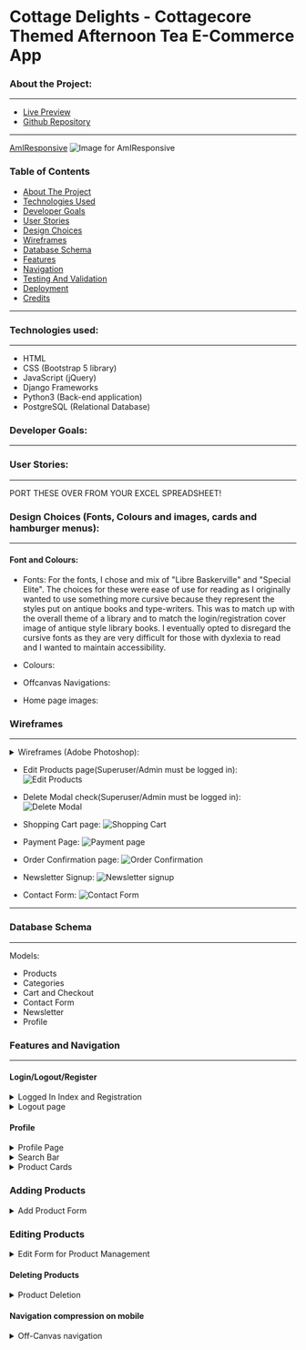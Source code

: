 # Cottage Delights - Cottagecore Themed Afternoon Tea E-Commerce App

### About the Project:
---


- [Live Preview]()
- [Github Repository]()

***

[AmIResponsive]()
![Image for AmIResponsive]()   



### Table of Contents  
- [About The Project](#about-the-project)  
- [Technologies Used](#technologies-used)   
- [Developer Goals](#developer-goals)
- [User Stories](#user-stories)
- [Design Choices](#design-choices-fonts-colours-and-images-cards-and-hamburger-menus)
- [Wireframes](#wireframes)
- [Database Schema](#database-schema)
- [Features](#features-and-navigation)
- [Navigation](#navigation)
- [Testing And Validation](#testing-and-validation)
- [Deployment](#deployment-github-and-heroku)
- [Credits](#credits)


***

### Technologies used:
---
- HTML
- CSS (Bootstrap 5 library)
- JavaScript (jQuery)
- Django Frameworks
- Python3 (Back-end application)
- PostgreSQL (Relational Database)

### Developer Goals:
---


### User Stories:
---
PORT THESE OVER FROM YOUR EXCEL SPREADSHEET!


### Design Choices (Fonts, Colours and images, cards and hamburger menus):
---
#### Font and Colours:

* Fonts: 
For the fonts, I chose and mix of "Libre Baskerville" and "Special Elite". The choices for these were ease of use for reading as I originally wanted to use something more cursive because they represent the styles put on antique books and type-writers. This was to match up with the overall theme of a library and to match the login/registration cover image of antique style library books.
I eventually opted to disregard the cursive fonts as they are very difficult for those with dyxlexia to read and I wanted to maintain accessibility.

* Colours:


* Offcanvas Navigations:


* Home page images:


### Wireframes
---

<details>
  <summary>Wireframes (Adobe Photoshop):</summary>

 ####  Desktop, Tablet, Mobile

- Index page:
![Index - Not logged in/Registration]()
-- Put this in an accordian sectioned by desktop/mobile view for all pages

- Sign in and Registration:
![Signin Registration]()

- Registration Confirmation:
![Registration confirmation]()

- Sign out confirmation page:
![Sign out - Do you want to Log out?]()

- Profile Page (Once Logged in, cannot be accessed prior to login):
![Profile - Logged in]()

- Add-Products page (Superuser/Admin must be logged in):
![Add Products]()
</details>

- Edit Products page(Superuser/Admin must be logged in):
![Edit Products]()

- Delete Modal check(Superuser/Admin must be logged in):
![Delete Modal]()

- Shopping Cart page:
![Shopping Cart]()

- Payment Page:
![Payment page]()

- Order Confirmation page:
![Order Confirmation]()

- Newsletter Signup:
![Newsletter signup]()

- Contact Form:
![Contact Form]()


---

### Database Schema
---
Models:
- Products
- Categories
- Cart and Checkout
- Contact Form
- Newsletter
- Profile



### Features and Navigation
---

#### Login/Logout/Register


<details>
<summary>Logged In Index and Registration</summary>

![Logged in Nav-bar - Index]() 
![Registration Page]()

</details>

<details>
<summary>Logout page</summary>

![Logout]()

</details>

#### Profile

<details>
<summary>Profile Page</summary>

![Full Profile Page]()
</details>


<details>
<summary>Search Bar</summary>


![Search Bar]()
![No Results]()

</details>

<details>
<summary>Product Cards</summary>

</details>


### Adding Products

<details>
<summary>Add Product Form</summary>

</details>


### Editing Products

<details>
<summary>Edit Form for Product Management</summary>


</details>


#### Deleting Products

<details>
<summary>Product Deletion</summary>

</details>

#### Navigation compression on mobile
<details>
<summary>Off-Canvas navigation </summary>


### Testing and Validation:
--- 

###  Validation (HTML, CSS, JSHint, Python PEP8)
---
<details>
<summary>HTML</summary>


</details>

<details>
<summary>CSS, jQuery and Python PEP8</summary>

[CSS Validation using Jigsaw](https://validator.w3.org/)
![CSS Validation]()

[PEP8 Validation using CI's Linter](https://pep8ci.herokuapp.com/)
![Python PEP8]()

[jQuery Validation using JSHint](https://jshint.com/)
![jQuery]()
</details>


#### Manual Testing - User Testing

| Test | Expectation | Pass/Fail |
| ----------- | ----------- | ----------- |
| User Registration | User is able to register account | Pass |
| Registration Confirmation | Confirmation Email send to user | Fail |
| User Sign in/Out | User is able to sign in and sign back out to end session | Pass | 
| Adding to cart | User is able to add products to cart, adjusting quantity on product page before doing so | Pass |
| Updating cart | User is able to update and delete products from their cart page | Pass | 



### Media Queries

I used the Chrome Dev tools to implement changes in real time before performing a final commit on the code itself.  
This was also used to test the responsiveness as I could change the breakpoints as I edited each line of code.


### Bugs and Fixes
---
| Bug/Issue | Explanation | Fix Implemented |
| ----------- | ----------- | ----------- |
| Product Redirection | Once a product has been added by the admin, the views do not seem to correctly redirect back to the product itself if an image was not uploaded, despite a placeholder being present.  | None yet |
| SMTP Security Changes | SMTP security changes from Google now make the App password unable to link in as a third party so sending e-mails now takes too long to respond to the server in order to send | No fix yet | 
| Registration Confirmation Email | Does not send to user, SMTP/AllAuth Issue | None yet |
| Validation Issue with Offcanvas | Does not accept unordered lists inside the offcanvas divs as valid | Working on it | 
| User Registration | User is able to register an account when running through Gitpod but not Heroku | Working on it | 



### Deployment (Github and Heroku):
---

#### Github into Gitpod/Local Code Editor/IDE:

#### To deploy and run locally via an IDE:

- Use the Chrome browser
- Create a Gitpod account at [this link](https://www.gitpod.io/)
- Download and install the Gitpod browser extension for Google Chrome.
- Restart browser after installation has completed.
- Log into Gitpod using your Github username and password. If you don't already have a GitHub account, [create one here](https://github.com/signup?source=login)
- Navigate into your desired Gitpod repository 
- This project's repository can be found both at the top of this README, [and here](https://github.com/digimori/CottageDelights)
- Click the green "Gitpod" button on the top right of the repository file section.
[image goes here]

- This will open the project into a Gitpod workspace and can then be worked on in a local setting, such as VSCode.

#### Clone and Fork:

-Follow [This link](https://github.com/digimori/CottageDelights) back to the Github project respository.
- Select the menu item above the repository files labelled "Code".
- To clone: Select the appropriate url or open to Git Desktop.
- To view on a web IDE: Click the dropdown labelled "Open in Web IDE" on the top right of the repository, and choose the appropriate IDE.
- This dropdown can also be used to clone the code into VSCode IDE.
- To clone into the Local IDE - in the terminal, type 'git clone' followed by the URL that can be copied from the aforementioned Code URL.
- To fork - Follow the instructions as outlined in the Github Docs here.


#### To deploy to Heroku:

Create an account with [Heroku](https://id.heroku.com/login)
Login with username/password (This requires multi-factor authentication through an external device such as the [Salesforce app](https://www.salesforce.com/solutions/mobile/app-suite/security/))
- Click on "New" > "Create App"
- Use "Europe" as the host
- Implement a distinct name for the app
- Click "Create App"
- Click on the app's name to open the settings and deployment section

- Open the Settings tab and find the section "Config Vars"
- Click "Reveal Config Vars"
- Input the following Key-Value Pairs (This is an example sample set and can be found under 'example.py' in this repository, you will need to configure it with your own settings placed inside the angle brackets - Remove the angle brackets once the information is placed inside them): 

| Key | Value | Explanation |
| ----------- | ----------- | ----------- |
| IP | 0.0.0.0 | Local IP |
| PORT | |  |
| SECRET_KEY | Any secret key | A password for access |
|  |  | Connection to Database |
|  | <database_name> | Database name |
| DEVELOPMENT | FALSE | Turns the workspace off of the development state |
| DEBUG | FALSE | Turns the Debugger off for the workspace |


- Once those are saved, navigate to the Deploy tab
- On Deployment method", click "Github"
- Search the Repo (In this case, for this particular project, type in 'CottageDelights' and select the repo.)
- Enable Automatic deploys
- on Manual Deploy, select the Main branch and click "Deploy Branch"


### Credits
--- 
#### Code and libraries
